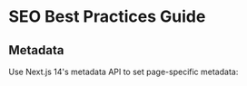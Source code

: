 # SEO Best Practices Guide

## Metadata
Use Next.js 14's metadata API to set page-specific metadata:
